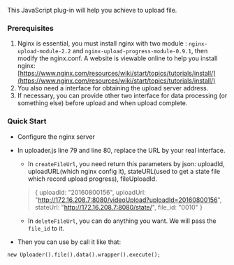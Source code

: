 This JavaScript plug-in will help you achieve to upload file. 

### Prerequisites
1. Nginx is essential, you must install nginx with two module : `nginx-upload-module-2.2` and `nginx-upload-progress-module-0.9.1`, then modify the nginx.conf.
   A website is viewable online to help you install nginx: [https://www.nginx.com/resources/wiki/start/topics/tutorials/install/](https://www.nginx.com/resources/wiki/start/topics/tutorials/install/)
2. You also need a interface for obtaining the upload server address.
3. If necessary, you can provide other two interface for data processing (or something else) before upload and when upload complete.

### Quick Start
* Configure the nginx server
* In uploader.js line 79 and line 80, replace the URL by your real interface. 
	* In `createFileUrl`, you need return this parameters by json: uploadId, uploadURL(which nginx config it), stateURL(used to get a state file which record upload progress), fileUploadId.
	 
	> { 
	>		uploadId: "20160800156", 
	>		uploadUrl: "http://172.16.208.7:8080/videoUpload?uploadId=20160800156", 
	>		stateUrl: "http://172.16.208.7:8080/state/", 
	>		file_id: "0010"
	> 	}
	
	* In `deleteFileUrl`, you can do anything you want. We will pass the `file_id` to it.

* Then you can use by call it like that:
```
new Uploader().file().data().wrapper().execute(); 
```





